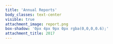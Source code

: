 ```yaml
---
title: 'Annual Reports'
body_classes: text-center
visible: true
attachment_image: report.png
box-shadow: '0px 4px 9px 0px rgba(0,0,0,0.6);'
attachment_title: 2017
---
```


